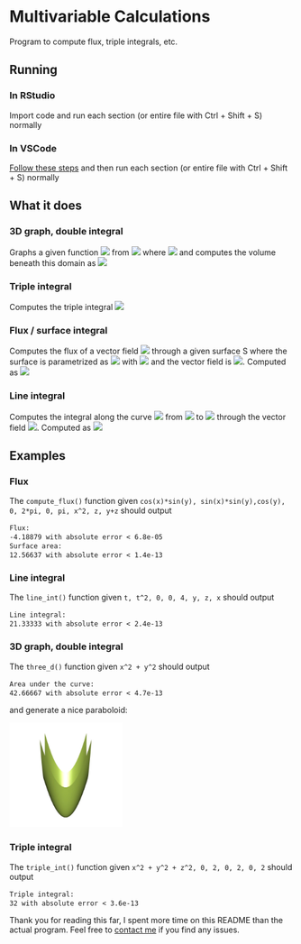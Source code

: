 # Multivariable Calculations
Program to compute flux, triple integrals, etc.
## Running
### In RStudio
Import code and run each section (or entire file with Ctrl + Shift + S) normally
### In VSCode
[Follow these steps](https://code.visualstudio.com/docs/languages/r) and then run each section
(or entire file with Ctrl + Shift + S) normally
## What it does
### 3D graph, double integral
Graphs a given function <img src="https://render.githubusercontent.com/render/math?math=z = f(x,y)"> from <img src="https://render.githubusercontent.com/render/math?math=x \times y"> where <img src="https://render.githubusercontent.com/render/math?math=\{ (x,y)\,|\,x,y \in [-2, 2]\}">
and computes the volume beneath this domain as <img src="https://render.githubusercontent.com/render/math?math=\int_{-2}^{2}\int_{-2}^{2} f(x,y)\,dydx">
### Triple integral
Computes the triple integral <img src="https://render.githubusercontent.com/render/math?math=\int_{x_1}^{x_2}\int_{y_1}^{y_2}\int_{z_1}^{z_2}f(x,y,z)\,dzdydx">
### Flux / surface integral
Computes the flux of a vector field <img src="https://render.githubusercontent.com/render/math?math=\vec f"> through a given surface S where the surface is parametrized
as <img src="https://render.githubusercontent.com/render/math?math=\vec r(x,y) = (r_1, r_2, r_3)"> with <img src="https://render.githubusercontent.com/render/math?math=x \in [x_1, x_2], y \in [y_1, y_2]"> and the vector field
is <img src="https://render.githubusercontent.com/render/math?math=\vec f(x,y,z)">. Computed as <img src="https://render.githubusercontent.com/render/math?math=\int_{x_1}^{x_2}\int_{y_1}^{y_2} \vec f \cdot \vec n\,dydx">
### Line integral
Computes the integral along the curve <img src="https://render.githubusercontent.com/render/math?math=\vec r(t)"> from <img src="https://render.githubusercontent.com/render/math?math=t_1"> to <img src="https://render.githubusercontent.com/render/math?math=t_2">
through the vector field <img src="https://render.githubusercontent.com/render/math?math=\vec f(x,y,z)">. Computed as <img src="https://render.githubusercontent.com/render/math?math=\int_{t_1}^{t_2}\vec f(\vec r(t))\cdot r'(t)\,dt">
## Examples
### Flux
The `compute_flux()` function given
`cos(x)*sin(y), sin(x)*sin(y),cos(y), 0, 2*pi, 0, pi, x^2, z, y+z` should output
```
Flux:
-4.18879 with absolute error < 6.8e-05
Surface area:
12.56637 with absolute error < 1.4e-13
```
### Line integral
The `line_int()` function given `t, t^2, 0, 0, 4, y, z, x` should output
```
Line integral:
21.33333 with absolute error < 2.4e-13
```
### 3D graph, double integral
The `three_d()` function given `x^2 + y^2` should output
```
Area under the curve:
42.66667 with absolute error < 4.7e-13
```
and generate a nice paraboloid:

<img src="paraboloidexample.jpg" width="200" />

### Triple integral
The `triple_int()` function given `x^2 + y^2 + z^2, 0, 2, 0, 2, 0, 2` should output
```
Triple integral:
32 with absolute error < 3.6e-13
```
Thank you for reading this far, I spent more time on this README than the actual program. Feel
free to [contact me](mailto:ribru17@gmail.com) if you find any issues.
